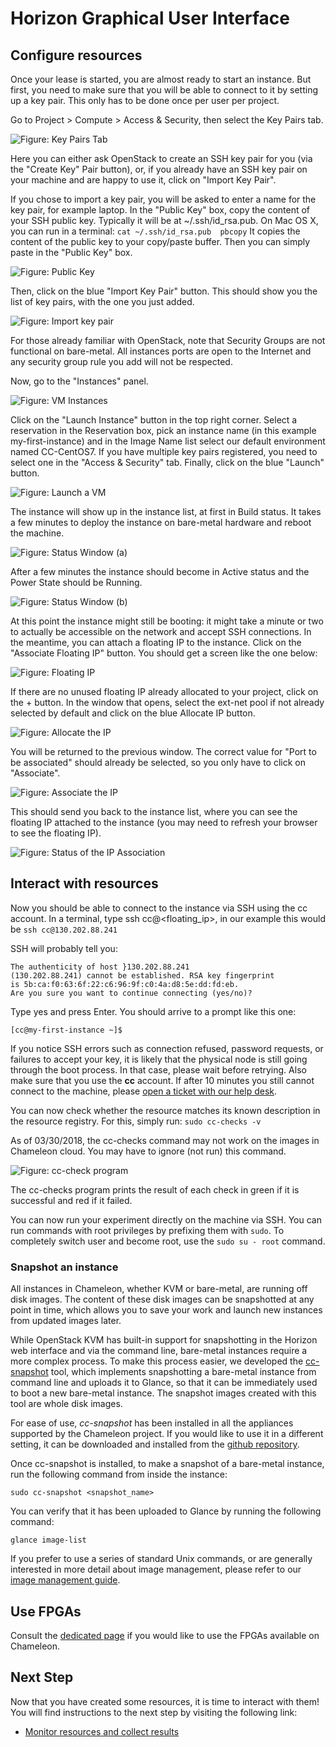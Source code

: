 # Horizon Graphical User Interface

## Configure resources

Once your lease is started, you are almost ready to start an instance.
But first, you need to make sure that you will be able to connect to it
by setting up a key pair. This only has to be done once per user per
project.

Go to Project > Compute > Access & Security, then select the Key Pairs
tab.

![**Figure:** Key Pairs Tab](images/Screen-Shot-2016-10-26-at-14-37-00.png)

Here you can either ask OpenStack to create an SSH key pair for you (via
the "Create Key" Pair button), or, if you already have an SSH key pair
on your machine and are happy to use it, click on "Import Key Pair".

If you chose to import a key pair, you will be asked to enter a name for
the key pair, for example laptop. In the "Public Key" box, copy the
content of your SSH public key. Typically it will be at
~/.ssh/id_rsa.pub. On Mac OS X, you can run in a terminal:
 `cat ~/.ssh/id_rsa.pub  pbcopy`
It copies the content of the public key to your copy/paste buffer. Then
you can simply paste in the "Public Key" box.

![**Figure:** Public Key](images/Screen-Shot-2016-10-26-at-14-37-18.png)

Then, click on the blue "Import Key Pair" button. This should show you
the list of key pairs, with the one you just added.

![**Figure:** Import key pair](images/Screen-Shot-2016-10-26-at-14-37-52.png)

For those already familiar with OpenStack, note that Security Groups are
not functional on bare-metal. All instances ports are open to the
Internet and any security group rule you add will not be respected.

Now, go to the "Instances" panel.

![**Figure:** VM Instances](images/Screen-Shot-2016-10-26-at-14-39-56.png)

Click on the "Launch Instance" button in the top right corner. Select a
reservation in the Reservation box, pick an instance name (in this
example my-first-instance) and in the Image Name list select our default
environment named CC-CentOS7. If you have multiple key pairs registered,
you need to select one in the "Access & Security" tab. Finally, click on
the blue "Launch" button.

![**Figure:** Launch a VM](images/Screen-Shot-2016-10-26-at-14-41-08.png)

The instance will show up in the instance list, at first in Build
status. It takes a few minutes to deploy the instance on bare-metal
hardware and reboot the machine.

![**Figure:** Status Window (a)](images/Screen-Shot-2016-10-26-at-15-53-31.png)

After a few minutes the instance should become in Active status and the
Power State should be Running.

![**Figure:** Status Window (b)](images/Screen-Shot-2016-10-26-at-16-22-38.png)

At this point the instance might still be booting: it might take a
minute or two to actually be accessible on the network and accept SSH
connections. In the meantime, you can attach a floating IP to the
instance. Click on the "Associate Floating IP" button. You should get a
screen like the one below:

![**Figure:** Floating IP](images/Screen-Shot-2016-10-26-at-16-25-04.png)

If there are no unused floating IP already allocated to your project,
click on the + button. In the window that opens, select the ext-net pool
if not already selected by default and click on the blue Allocate IP
button.

![**Figure:** Allocate the IP](images/Screen-Shot-2016-10-26-at-16-33-45-W05kOLQ.png)

You will be returned to the previous window. The correct value for "Port
to be associated" should already be selected, so you only have to click
on "Associate".

![**Figure:** Associate the IP](images/Screen-Shot-2016-10-26-at-16-25-10.png)

This should send you back to the instance list, where you can see the
floating IP attached to the instance (you may need to refresh your
browser to see the floating IP).

![**Figure:** Status of the IP Association](images/Screen-Shot-2016-10-26-at-16-26-54.png)

## Interact with resources

Now you should be able to connect to the instance via SSH using the cc
account. In a terminal, type ssh cc@<floating_ip>, in our example
this would be `ssh cc@130.202.88.241`

SSH will probably tell you:

    The authenticity of host }130.202.88.241
    (130.202.88.241) cannot be established. RSA key fingerprint 
    is 5b:ca:f0:63:6f:22:c6:96:9f:c0:4a:d8:5e:dd:fd:eb. 
    Are you sure you want to continue connecting (yes/no)?

Type yes and press Enter. You should arrive to a prompt like this one:

`[cc@my-first-instance ~]$`

If you notice SSH errors such as connection refused, password requests,
or failures to accept your key, it is likely that the physical node is
still going through the boot process. In that case, please wait before
retrying. Also make sure that you use the **cc** account. If after 10
minutes you still cannot connect to the machine, please [open a ticket
with our help desk](https://www.chameleoncloud.org/user/help/).

You can now check whether the resource matches its known description in
the resource registry. For this, simply run: `sudo cc-checks -v`

As of 03/30/2018, the cc-checks command may not work on the images in
Chameleon cloud. You may have to ignore (not run) this command.

![**Figure:** cc-check program](images/cc-checks.png)

The cc-checks program prints the result of each check in green if it is
successful and red if it failed.

You can now run your experiment directly on the machine via SSH. You can
run commands with root privileges by prefixing them with `sudo`. To
completely switch user and become root, use
the `sudo su - root` command.

### Snapshot an instance

All instances in Chameleon, whether KVM or bare-metal, are running off
disk images. The content of these disk images can be snapshotted at any
point in time, which allows you to save your work and launch new
instances from updated images later.

While OpenStack KVM has built-in support for snapshotting in the Horizon
web interface and via the command line, bare-metal instances require a
more complex process. To make this process easier, we developed the
[cc-snapshot](https://github.com/ChameleonCloud/ChameleonSnapshotting)
tool, which implements snapshotting a bare-metal instance from command
line and uploads it to Glance, so that it can be immediately used to
boot a new bare-metal instance. The snapshot images created with this
tool are whole disk images.

For ease of use, *cc-snapshot* has been installed in all the appliances
supported by the Chameleon project. If you would like to use it in a
different setting, it can be downloaded and installed from the [github
repository](https://github.com/ChameleonCloud/ChameleonSnapshotting).

Once cc-snapshot is installed, to make a snapshot of a bare-metal
instance, run the following command from inside the instance:

`sudo cc-snapshot <snapshot_name>`

You can verify that it has been uploaded to Glance by running the
following command:

`glance image-list`

If you prefer to use a series of standard Unix commands, or are
generally interested in more detail about image management, please refer
to our [image management
guide](https://www.chameleoncloud.org/docs/user-guides/ironic/#snapshotting_an_instance).

## Use FPGAs

Consult the [dedicated
page](https://www.chameleoncloud.org/docs/bare-metal-user-guide/fpga/) if
you would like to use the FPGAs available on Chameleon.

## Next Step

Now that you have created some resources, it is time to interact with
them! You will find instructions to the next step by visiting the
following link:

-   [Monitor resources and collect
    results](https://www.chameleoncloud.org/monitor-and-collect/)
